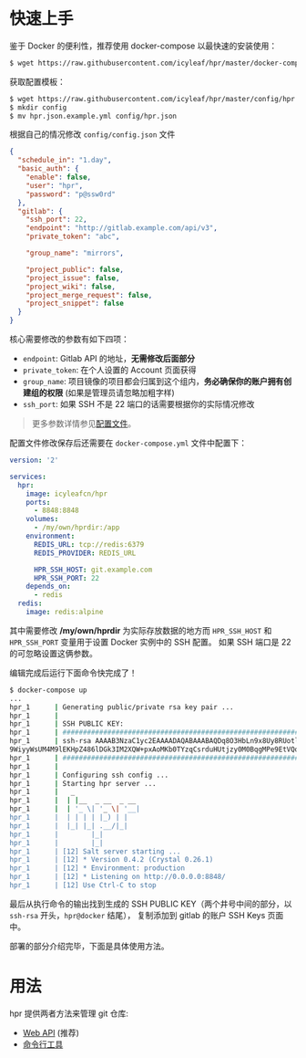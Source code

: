 # 快速上手

鉴于 Docker 的便利性，推荐使用 docker-compose 以最快速的安装使用：

```bash
$ wget https://raw.githubusercontent.com/icyleaf/hpr/master/docker-compose.yml
```

获取配置模板：

```bash
$ wget https://raw.githubusercontent.com/icyleaf/hpr/master/config/hpr.json.example.yml
$ mkdir config
$ mv hpr.json.example.yml config/hpr.json
```

根据自己的情况修改 `config/config.json` 文件

```json
{
  "schedule_in": "1.day",
  "basic_auth": {
    "enable": false,
    "user": "hpr",
    "password": "p@ssw0rd"
  },
  "gitlab": {
    "ssh_port": 22,
    "endpoint": "http://gitlab.example.com/api/v3",
    "private_token": "abc",

    "group_name": "mirrors",

    "project_public": false,
    "project_issue": false,
    "project_wiki": false,
    "project_merge_request": false,
    "project_snippet": false
  }
}
```

核心需要修改的参数有如下四项：

- `endpoint`: Gitlab API 的地址，**无需修改后面部分**
- `private_token`: 在个人设置的 Account 页面获得
- `group_name`: 项目镜像的项目都会归属到这个组内，**务必确保你的账户拥有创建组的权限** (如果是管理员请忽略加粗字样)
- `ssh_port`: 如果 SSH 不是 22 端口的话需要根据你的实际情况修改

> 更多参数详情参见[配置文件](configuration?id=basic_auth-接口认证)。

配置文件修改保存后还需要在 `docker-compose.yml` 文件中配置下：

```yaml
version: '2'

services:
  hpr:
    image: icyleafcn/hpr
    ports:
      - 8848:8848
    volumes:
      - /my/own/hprdir:/app
    environment:
      REDIS_URL: tcp://redis:6379
      REDIS_PROVIDER: REDIS_URL

      HPR_SSH_HOST: git.example.com
      HPR_SSH_PORT: 22
    depends_on:
      - redis
  redis:
    image: redis:alpine
```

其中需要修改 **/my/own/hprdir** 为实际存放数据的地方而 `HPR_SSH_HOST` 和 `HPR_SSH_PORT` 变量用于设置 Docker 实例中的 SSH 配置。
如果 SSH 端口是 22 的可忽略设置这俩参数。

编辑完成后运行下面命令快完成了！

```bash
$ docker-compose up
...
hpr_1      | Generating public/private rsa key pair ...
hpr_1      |
hpr_1      | SSH PUBLIC KEY:
hpr_1      | ##################################################################
hpr_1      | ssh-rsa AAAAB3NzaC1yc2EAAAADAQABAAABAQDq8O3HbLn9x8Uy8RUotlpOnxdakrmCyDpZrGBeLARmEbd6BOIBQ+UWm8NUKthQ7UOavmlsq4j8lY4kyFW2eFX2qWcbvI+s2gI+05MXax+mAukSszaNSnpAoTyJCRipilSkqiOV99V8JIJhrHPtTO0o/Ui
9WiyyWsUM4M9lEKHpZ486lDGk3IM2XQW+pxAoMKb0TYzqCsrduHUtjzy0M0BqgMPe9EtVQqCbnTMzDLXmRONoTYyTV51NQ12mMwEQcDaLQ28e5gqouQJKS81JaoRpQWa7pHsOCki6Fk9TB+EQFrGz5nOrmYYM+O1MKnFkzmVHv7Fh50Sz7d2nYzzOKAkR hpr@docker
hpr_1      | ##################################################################
hpr_1      |
hpr_1      | Configuring ssh config ...
hpr_1      | Starting hpr server ...
hpr_1      |   _
hpr_1      |  | |__  _ __  _ __
hpr_1      |  | '_ \| '_ \| '__|
hpr_1      |  | | | | |_) | |
hpr_1      |  |_| |_| .__/|_|
hpr_1      |        |_|
hpr_1      |        |_|
hpr_1      | [12] Salt server starting ...
hpr_1      | [12] * Version 0.4.2 (Crystal 0.26.1)
hpr_1      | [12] * Environment: production
hpr_1      | [12] * Listening on http://0.0.0.0:8848/
hpr_1      | [12] Use Ctrl-C to stop
```

最后从执行命令的输出找到生成的 SSH PUBLIC KEY（两个井号中间的部分，以 `ssh-rsa` 开头，`hpr@docker` 结尾），
复制添加到 gitlab 的账户 SSH Keys 页面中。

部署的部分介绍完毕，下面是具体使用方法。

# 用法

hpr 提供两者方法来管理 git 仓库:

- [Web API](api.md) (推荐)
- [命令行工具](cli.md)
